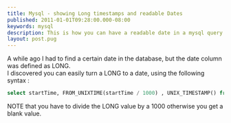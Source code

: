 ```yaml
---
title: Mysql - showing Long timestamps and readable Dates
published: 2011-01-01T09:28:00.000-08:00
keywords: mysql
description: This is how you can have a readable date in a mysql query
layout: post.pug
---
```


A while ago I had to find a certain date in the database, but the date column was defined as LONG.  
I discovered you can easily turn a LONG to a date, using the following syntax :  

```sql
select startTime, FROM_UNIXTIME(startTime / 1000) , UNIX_TIMESTAMP() from LiveSessionDetails limit 1;
```

NOTE that you have to divide the LONG value by a 1000 otherwise you get a blank value.
